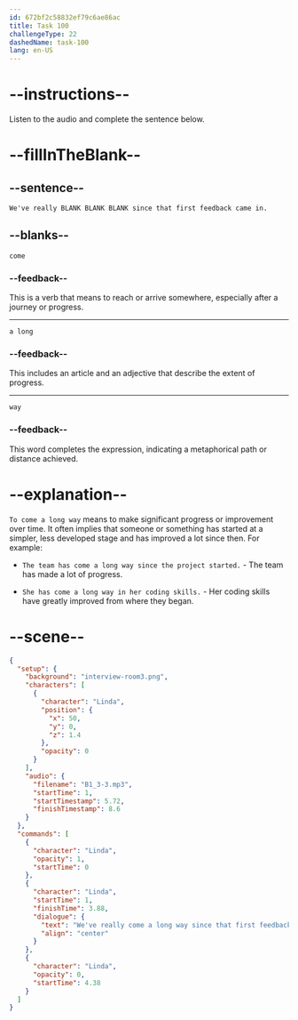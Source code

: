 ```yaml
---
id: 672bf2c58832ef79c6ae86ac
title: Task 100
challengeType: 22
dashedName: task-100
lang: en-US
---
```


<!-- (audio) We've really come a long way since that first feedback came in. -->

# --instructions--

Listen to the audio and complete the sentence below.

# --fillInTheBlank--

## --sentence--

`We've really BLANK BLANK BLANK since that first feedback came in.`

## --blanks--

`come`

### --feedback--

This is a verb that means to reach or arrive somewhere, especially after a journey or progress.

---

`a long`

### --feedback--

This includes an article and an adjective that describe the extent of progress.

---

`way`

### --feedback--

This word completes the expression, indicating a metaphorical path or distance achieved.

# --explanation--

`To come a long way` means to make significant progress or improvement over time. It often implies that someone or something has started at a simpler, less developed stage and has improved a lot since then. For example:

- `The team has come a long way since the project started.` - The team has made a lot of progress.
  
- `She has come a long way in her coding skills.` - Her coding skills have greatly improved from where they began.

# --scene--

```json
{
  "setup": {
    "background": "interview-room3.png",
    "characters": [
      {
        "character": "Linda",
        "position": {
          "x": 50,
          "y": 0,
          "z": 1.4
        },
        "opacity": 0
      }
    ],
    "audio": {
      "filename": "B1_3-3.mp3",
      "startTime": 1,
      "startTimestamp": 5.72,
      "finishTimestamp": 8.6
    }
  },
  "commands": [
    {
      "character": "Linda",
      "opacity": 1,
      "startTime": 0
    },
    {
      "character": "Linda",
      "startTime": 1,
      "finishTime": 3.88,
      "dialogue": {
        "text": "We've really come a long way since that first feedback came in.",
        "align": "center"
      }
    },
    {
      "character": "Linda",
      "opacity": 0,
      "startTime": 4.38
    }
  ]
}
```
